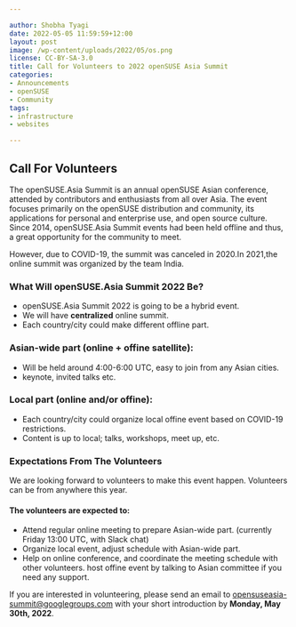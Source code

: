 ```yaml
---

author: Shobha Tyagi 
date: 2022-05-05 11:59:59+12:00
layout: post
image: /wp-content/uploads/2022/05/os.png
license: CC-BY-SA-3.0
title: Call for Volunteers to 2022 openSUSE Asia Summit
categories:
- Announcements
- openSUSE
- Community
tags:
- infrastructure
- websites

---
```


## Call For Volunteers

The openSUSE.Asia Summit is an annual openSUSE Asian conference, attended by contributors and enthusiasts from all over Asia. The event focuses primarily on the openSUSE distribution and community, its applications for personal and enterprise use, and open source culture. Since 2014, openSUSE.Asia Summit events had been held offline and thus, a great opportunity for the community to meet.  

However, due to COVID-19, the summit was canceled in 2020.In 2021,the online summit was organized by the team India.

### What Will openSUSE.Asia Summit 2022 Be?
- openSUSE.Asia Summit 2022 is going to be a hybrid event.
- We will have **centralized** online summit. 
- Each country/city could make different offline part.

### Asian-wide part (online + offine satellite):
* Will be held around 4:00-6:00 UTC, easy to join from any Asian cities.
* keynote, invited talks etc.

### Local part (online and/or offine):

 * Each country/city could organize local offine event based on COVID-19 restrictions.
 * Content is up to local; talks, workshops, meet up, etc.

### Expectations From The Volunteers

We are looking forward to volunteers to make this event happen. Volunteers can be from anywhere this year. 
  
#### The volunteers are expected to:
  
  * Attend regular online meeting to prepare Asian-wide part. 
  (currently Friday 13:00 UTC, with Slack chat)
  * Organize local event, adjust schedule with Asian-wide part.
  * Help on online conference, and coordinate the meeting schedule with other volunteers.
  host offine event by talking to Asian committee if you need any support.
 
If you are interested in volunteering, please send an email to [opensuseasia-summit@googlegroups.com](opensuseasia-summit@googlegroups.com)
with your short introduction by **Monday, May 30th, 2022**.
